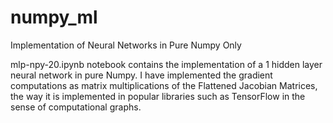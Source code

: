 # numpy_ml
Implementation of Neural Networks in Pure Numpy Only

mlp-npy-20.ipynb notebook contains the implementation of a 1 hidden layer neural network in pure Numpy. I have implemented the gradient computations as matrix multiplications of the Flattened Jacobian Matrices, the way it is implemented in popular libraries such as TensorFlow in the sense of computational graphs.
